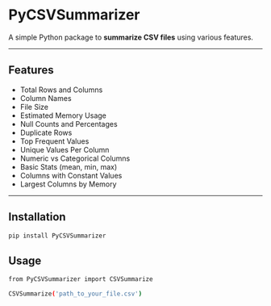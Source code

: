 # PyCSVSummarizer

A simple Python package to **summarize CSV files** using various features.

---

## Features
- Total Rows and Columns
- Column Names
- File Size
- Estimated Memory Usage
- Null Counts and Percentages
- Duplicate Rows
- Top Frequent Values
- Unique Values Per Column
- Numeric vs Categorical Columns
- Basic Stats (mean, min, max)
- Columns with Constant Values
- Largest Columns by Memory

---

## Installation

```bash
pip install PyCSVSummarizer
```

## Usage

```bash
from PyCSVSummarizer import CSVSummarize

CSVSummarize('path_to_your_file.csv')
```